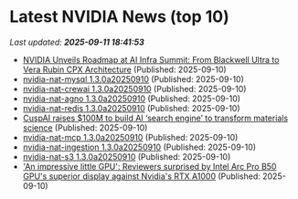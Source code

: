 # Latest NVIDIA News (top 10)
_Last updated: **2025-09-11 18:41:53**_

- [NVIDIA Unveils Roadmap at AI Infra Summit: From Blackwell Ultra to Vera Rubin CPX Architecture](https://www.storagereview.com/news/nvidia-unveils-roadmap-at-ai-infra-summit-from-blackwell-ultra-to-vera-rubin-cpx-architecture) (Published: 2025-09-10)
- [nvidia-nat-mysql 1.3.0a20250910](https://pypi.org/project/nvidia-nat-mysql/1.3.0a20250910/) (Published: 2025-09-10)
- [nvidia-nat-crewai 1.3.0a20250910](https://pypi.org/project/nvidia-nat-crewai/1.3.0a20250910/) (Published: 2025-09-10)
- [nvidia-nat-agno 1.3.0a20250910](https://pypi.org/project/nvidia-nat-agno/1.3.0a20250910/) (Published: 2025-09-10)
- [nvidia-nat-redis 1.3.0a20250910](https://pypi.org/project/nvidia-nat-redis/1.3.0a20250910/) (Published: 2025-09-10)
- [CuspAI raises $100M to build AI ‘search engine’ to transform materials science](https://siliconangle.com/2025/09/10/cuspai-raises-100m-build-ai-search-engine-transform-materials-science/) (Published: 2025-09-10)
- [nvidia-nat-mcp 1.3.0a20250910](https://pypi.org/project/nvidia-nat-mcp/1.3.0a20250910/) (Published: 2025-09-10)
- [nvidia-nat-ingestion 1.3.0a20250910](https://pypi.org/project/nvidia-nat-ingestion/1.3.0a20250910/) (Published: 2025-09-10)
- [nvidia-nat-s3 1.3.0a20250910](https://pypi.org/project/nvidia-nat-s3/1.3.0a20250910/) (Published: 2025-09-10)
- ['An impressive little GPU': Reviewers surprised by Intel Arc Pro B50 GPU's superior display against Nvidia's RTX A1000](https://www.techradar.com/pro/an-impressive-little-gpu-reviewers-surprised-by-intel-arc-pro-b50-gpus-superior-display-against-nvidias-rtx-a1000) (Published: 2025-09-10)
